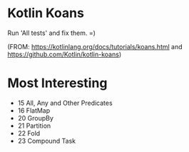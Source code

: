Kotlin Koans
===========

Run 'All tests' and fix them. =)

(FROM: https://kotlinlang.org/docs/tutorials/koans.html and https://github.com/Kotlin/kotlin-koans)

# Most Interesting

- 15 All, Any and Other Predicates
- 16 FlatMap
- 20 GroupBy
- 21 Partition
- 22 Fold
- 23 Compound Task